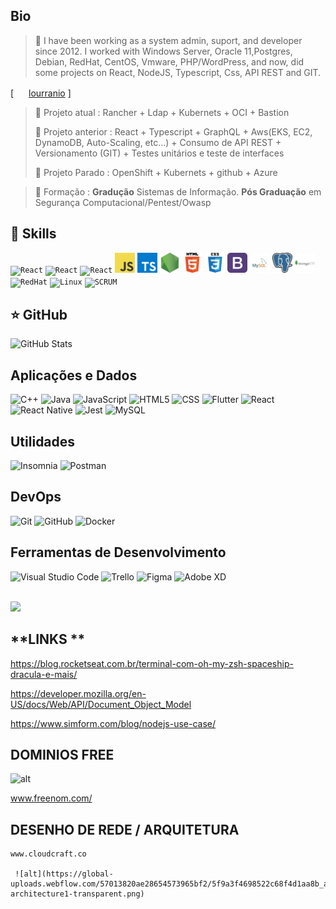 ## Bio

> 💜 I have been working as a system admin, suport, and developer since 2012. I worked with Windows Server, Oracle 11,Postgres, Debian, RedHat, CentOS, Vmware, PHP/WordPress, and now, did some projects on React, NodeJS, Typescript, Css, API REST and GIT.

[ <img src="http://static.licdn.com/scds/common/u/images/logos/favicons/v1/16x16/favicon.ico" width="16" height="16"> <a href="https://www.linkedin.com/in/lourranio/">lourranio</a> ] 

> 🔭 Projeto atual : Rancher + Ldap + Kubernets + OCI + Bastion
> 
> 🔭 Projeto anterior :  React + Typescript + GraphQL + Aws(EKS, EC2, DynamoDB, Auto-Scaling, etc...) + Consumo de API REST + Versionamento (GIT) + Testes unitários e teste de interfaces
> 
> 🔭 Projeto Parado : OpenShift + Kubernets + github + Azure



> 💬 Formação : **Gradução** Sistemas de Informação. **Pós Graduação** em Segurança Computacional/Pentest/Owasp
  

## 🚀  Skills
<code><img height="32" src="https://rancher.com/assets/img/logos/rancher-logo-horiz-color.svg" alt="React"/></code>
<code><img height="32" src="https://i0.wp.com/ittutorial.org/wp-content/uploads/2019/08/index-1.png" alt="React"/></code>
<code><img height="32" src="https://upload.wikimedia.org/wikipedia/commons/thumb/a/a7/React-icon.svg/768px-React-icon.svg.png" alt="React"/></code>
<code><img height="32" src="https://raw.githubusercontent.com/github/explore/80688e429a7d4ef2fca1e82350fe8e3517d3494d/topics/javascript/javascript.png" alt="Javascript"/></code>
<code><img height="32" src="https://raw.githubusercontent.com/github/explore/80688e429a7d4ef2fca1e82350fe8e3517d3494d/topics/typescript/typescript.png" alt="Typescript"/></code>
<code><img height="32" src="https://raw.githubusercontent.com/github/explore/80688e429a7d4ef2fca1e82350fe8e3517d3494d/topics/nodejs/nodejs.png" alt="Nodejs"/></code>
<code><img height="32" src="https://raw.githubusercontent.com/github/explore/80688e429a7d4ef2fca1e82350fe8e3517d3494d/topics/html/html.png" alt="HTML5"/></code>
<code><img height="32" src="https://raw.githubusercontent.com/github/explore/80688e429a7d4ef2fca1e82350fe8e3517d3494d/topics/css/css.png" alt="CSS"/></code>
<code><img height="32" src="https://raw.githubusercontent.com/github/explore/80688e429a7d4ef2fca1e82350fe8e3517d3494d/topics/bootstrap/bootstrap.png" alt="Bootstrap"/></code>
<code><img height="32" src="https://raw.githubusercontent.com/github/explore/80688e429a7d4ef2fca1e82350fe8e3517d3494d/topics/mysql/mysql.png" alt="MySQL"/></code>
<code><img height="32" src="https://raw.githubusercontent.com/github/explore/80688e429a7d4ef2fca1e82350fe8e3517d3494d/topics/postgresql/postgresql.png" alt="PostegreSQL"/></code>
<code><img height="32" src="https://raw.githubusercontent.com/github/explore/80688e429a7d4ef2fca1e82350fe8e3517d3494d/topics/mongodb/mongodb.png" alt="MongoDB"/></code>
<code><img height="32" src="https://www.redhat.com/profiles/rh/themes/redhatdotcom/favicon.ico" alt="RedHat"/></code>
<code><img height="32" src="https://www.favicon.cc/logo3d/899032.png" alt="Linux"/></code>
  <code><img height="32" src="https://macmagazine.com.br/wp-content/uploads/2013/02/28-scrum-600x279.gif" alt="SCRUM"/></code>



## ⭐ GitHub
![GitHub Stats](https://github-readme-stats.vercel.app/api?username=lourranio&show_icons=true)

## **Aplicações e Dados**

  ![C++](https://img.shields.io/badge/-C++-333333?style=flat&logo=C%2B%2B&logoColor=00599C)
  ![Java](https://img.shields.io/badge/-Java-333333?style=flat&logo=Java&logoColor=007396)
  ![JavaScript](https://img.shields.io/badge/-JavaScript-333333?style=flat&logo=javascript)
  ![HTML5](https://img.shields.io/badge/-HTML5-333333?style=flat&logo=HTML5)
  ![CSS](https://img.shields.io/badge/-CSS-333333?style=flat&logo=CSS3&logoColor=1572B6)
  ![Flutter](https://img.shields.io/badge/-Flutter-333333?style=flat&logo=Flutter)
  ![React](https://img.shields.io/badge/-React-333333?style=flat&logo=react)
  ![React Native](https://img.shields.io/badge/-React%20Native-333333?style=flat&logo=react)
  ![Jest](https://img.shields.io/badge/-Jest-333333?style=flat&logo=jest)
  ![MySQL](https://img.shields.io/badge/-MySQL-333333?style=flat&logo=mysql)

## **Utilidades**

  ![Insomnia](https://img.shields.io/badge/-Insomnia-333333?style=flat&logo=insomnia)
  ![Postman](https://img.shields.io/badge/-Postman-333333?style=flat&logo=postman)

## **DevOps**

  ![Git](https://img.shields.io/badge/-Git-333333?style=flat&logo=git)
  ![GitHub](https://img.shields.io/badge/-GitHub-333333?style=flat&logo=github)
  ![Docker](https://img.shields.io/badge/-Docker-333333?style=flat&logo=docker)


## **Ferramentas de Desenvolvimento**

  ![Visual Studio Code](https://img.shields.io/badge/-Visual%20Studio%20Code-333333?style=flat&logo=visual-studio-code&logoColor=007ACC)
  ![Trello](https://img.shields.io/badge/-Trello-333333?style=flat&logo=trello&logoColor=007ACC)
  ![Figma](https://img.shields.io/badge/-Figma-333333?style=flat&logo=figma&logoColor=007ACC)
  ![Adobe XD](https://img.shields.io/badge/-Adobe%20XD-333333?style=flat&logo=adobe-xd&logoColor=007ACC)
  

<br/>
<a href="https://github.com/lourranio">
  <img height="180em" src="https://i.ibb.co/RYLFQXH/1627866549331.jpg" />
</a>
<br/>
  
<!-- 
<br/>
<a href="https://github.com/lourranio">
  <img height="180em" src="https://github-readme-stats.vercel.app/api?username=lourranio&theme=dracula&show_icons=true" />
</a>

<br/>

<h3> :earth_americas: &nbsp;Onde me encontrar: </h3> 

[![Linkedin: lourranio](https://img.shields.io/badge/-lourranio-blue?style=flat-square&logo=Linkedin&logoColor=white&link=https://www.linkedin.com/in/lourranio/)](https://www.linkedin.com/in/lourranio/)
[![Gmail Badge](https://img.shields.io/badge/-seuemail@email.com-006bed?style=flat-square&logo=Gmail&logoColor=white&link=mailto:SEU-EMAIL)](mailto:SEU-EMAIL) 
[![GitHub lourranio]( https://img.shields.io/github/followers/lourranio?label=follow&style=social)](https://github.com/lourranio/)
  --> 
  
  ## **LINKS **
  
  https://blog.rocketseat.com.br/terminal-com-oh-my-zsh-spaceship-dracula-e-mais/
  
  https://developer.mozilla.org/en-US/docs/Web/API/Document_Object_Model
  
  https://www.simform.com/blog/nodejs-use-case/
  
  ## **DOMINIOS FREE**
  
 ![alt](https://hostingrevelations.com/wp-content/uploads/2021/12/freenom-free-domain.jpg)

  www.freenom.com/
  
  ## **DESENHO DE REDE / ARQUITETURA**
  
    www.cloudcraft.co
    
     ![alt](https://global-uploads.webflow.com/57013820ae28654573965bf2/5f9a3f4698522c68f4d1aa8b_aws-architecture1-transparent.png)

  
